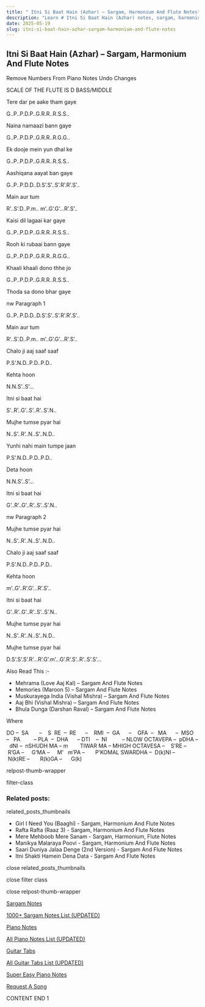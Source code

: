 ```yaml
---
title: " Itni Si Baat Hain (Azhar) – Sargam, Harmonium And Flute Notes"
description: "Learn # Itni Si Baat Hain (Azhar) notes, sargam, harmonium notations and flute notes. Easy step-by-step tutorial for beginners."
date: 2025-05-19
slug: itni-si-baat-hain-azhar-sargam-harmonium-and-flute-notes
---
```


## Itni Si Baat Hain (Azhar) – Sargam, Harmonium And Flute Notes

Remove Numbers From Piano Notes
Undo Changes

SCALE OF THE FLUTE IS D BASS/MIDDLE

Tere dar pe aake tham gaye

G..P..P.D.P..G.R.R..R.S.S..

Naina namaazi bann gaye

G..P..P.D.P..G.R.R..R.G.G..

Ek dooje mein yun dhal ke

G..P..P.D.P..G.R.R..R.S.S..

Aashiqana aayat ban gaye

G..P..P.D.D..D.S’.S’..S’.R’.R’.S’..

Main aur tum

R’..S’.D..P.m.. m’..G’.G’…R’.S’..

Kaisi dil lagaai kar gaye

G..P..P.D.P..G.R.R..R.S.S..

Rooh ki rubaai bann gaye

G..P..P.D.P..G.R.R..R.G.G..

Khaali khaali dono thhe jo

G..P..P.D.P..G.R.R..R.S.S..

Thoda sa dono bhar gaye

nw Paragraph 1

G..P..P.D.D..D.S’.S’..S’.R’.R’.S’..

Main aur tum

R’..S’.D..P.m.. m’..G’.G’…R’.S’..

Chalo ji aaj saaf saaf

P.S’.N.D..P.D..P.D..

Kehta hoon

N.N.S’..S’…

Itni si baat hai

S’..R’..G’..S’..R’..S’.N..

Mujhe tumse pyar hai

N..S’..R’..N..S’..N.D..

Yunhi nahi main tumpe jaan

P.S’.N.D..P.D..P.D..

Deta hoon

N.N.S’..S’…

Itni si baat hai

G’..R’..G’..R’..S’..S’.N..

nw Paragraph 2

Mujhe tumse pyar hai

N..S’..R’..N..S’..N.D..

Chalo ji aaj saaf saaf

P.S’.N.D..P.D..P.D..

Kehta hoon

m’..G’..R’.G’…R’.S’..

Itni si baat hai

G’..R’..G’..R’..S’..S’.N..

Mujhe tumse pyar hai

N..S’..R’..N..S’..N.D..

Mujhe tumse pyar hai

D.S’.S’.S’.R’…R’.G’.m’…G’.R’.S’..R’..S’.S’…

Also Read This :-

- Mehrama (Love Aaj Kal) – Sargam And Flute Notes
- Memories (Maroon 5) – Sargam And Flute Notes
- Muskurayega India (Vishal Mishra) – Sargam And Flute Notes
- Aaj Bhi (Vishal Mishra) – Sargam And Flute Notes
- Bhula Dunga (Darshan Raval) – Sargam And Flute Notes

Where

DO –  SA       –    S  RE  –  RE      –    RMI  –  GA      –    GFA  –   MA      –  MSO  –   PA         – PLA  –  DHA      – DTI    –  NI          – NLOW OCTAVEPA –  pDHA –  dNI –  nSHUDH MA – m        TIWAR MA – MHIGH OCTAVESA –    S’RE –     R’GA –     G’MA –     M’   m’PA –       P’KOMAL SWARDHA –  D(k)NI –       N(k)RE –       R(k)GA –      G(k)

relpost-thumb-wrapper

filter-class

### Related posts:

related_posts_thumbnails

- Girl I Need You (Baaghi) - Sargam, Harmonium And Flute Notes
- Rafta Rafta (Raaz 3) - Sargam, Harmonium And Flute Notes
- Mere Mehboob Mere Sanam - Sargam, Harmonium, Flute Notes
- Manikya Malaraya Poovi - Sargam, Harmonium And Flute Notes
- Saari Duniya Jalaa Denge (2nd Version) - Sargam And Flute Notes
- Itni Shakti Hamein Dena Data - Sargam And Flute Notes

close related_posts_thumbnails

close filter class

close relpost-thumb-wrapper

[Sargam Notes](/sargam-notes.html)

[1000+ Sargam Notes List (UPDATED)](/all-songs-list-sargam-notes.html)

[Piano Notes](/piano-notes.html)

[All Piano Notes List (UPDATED)](/all-songs-list-piano-notes.html)

[Guitar Tabs](/guitar-tabs.html)

[All Guitar Tabs List (UPDATED)](/all-songs-list-guitar-tabs.html)

[Super Easy Piano Notes](https://studywall.in/)

[Request A Song](/request-a-song.html)

CONTENT END 1
